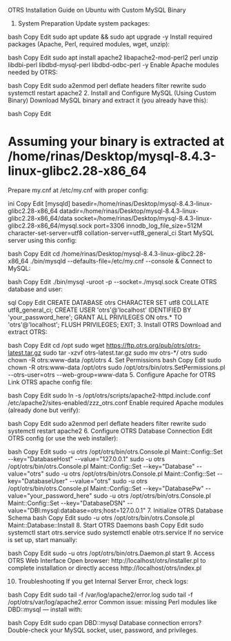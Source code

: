 OTRS Installation Guide on Ubuntu with Custom MySQL Binary
1. System Preparation
Update system packages:

bash
Copy
Edit
sudo apt update && sudo apt upgrade -y
Install required packages (Apache, Perl, required modules, wget, unzip):

bash
Copy
Edit
sudo apt install apache2 libapache2-mod-perl2 perl unzip libdbi-perl libdbd-mysql-perl libdbd-odbc-perl -y
Enable Apache modules needed by OTRS:

bash
Copy
Edit
sudo a2enmod perl deflate headers filter rewrite
sudo systemctl restart apache2
2. Install and Configure MySQL (Using Custom Binary)
Download MySQL binary and extract it (you already have this):

bash
Copy
Edit
# Assuming your binary is extracted at /home/rinas/Desktop/mysql-8.4.3-linux-glibc2.28-x86_64
Prepare my.cnf at /etc/my.cnf with proper config:

ini
Copy
Edit
[mysqld]
basedir=/home/rinas/Desktop/mysql-8.4.3-linux-glibc2.28-x86_64
datadir=/home/rinas/Desktop/mysql-8.4.3-linux-glibc2.28-x86_64/data
socket=/home/rinas/Desktop/mysql-8.4.3-linux-glibc2.28-x86_64/mysql.sock
port=3306
innodb_log_file_size=512M
character-set-server=utf8
collation-server=utf8_general_ci
Start MySQL server using this config:

bash
Copy
Edit
cd /home/rinas/Desktop/mysql-8.4.3-linux-glibc2.28-x86_64
./bin/mysqld --defaults-file=/etc/my.cnf --console &
Connect to MySQL:

bash
Copy
Edit
./bin/mysql -uroot -p --socket=./mysql.sock
Create OTRS database and user:

sql
Copy
Edit
CREATE DATABASE otrs CHARACTER SET utf8 COLLATE utf8_general_ci;
CREATE USER 'otrs'@'localhost' IDENTIFIED BY 'your_password_here';
GRANT ALL PRIVILEGES ON otrs.* TO 'otrs'@'localhost';
FLUSH PRIVILEGES;
EXIT;
3. Install OTRS
Download and extract OTRS:

bash
Copy
Edit
cd /opt
sudo wget https://ftp.otrs.org/pub/otrs/otrs-latest.tar.gz
sudo tar -xzvf otrs-latest.tar.gz
sudo mv otrs-*/ otrs
sudo chown -R otrs:www-data /opt/otrs
4. Set Permissions
bash
Copy
Edit
sudo chown -R otrs:www-data /opt/otrs
sudo /opt/otrs/bin/otrs.SetPermissions.pl --otrs-user=otrs --web-group=www-data
5. Configure Apache for OTRS
Link OTRS apache config file:

bash
Copy
Edit
sudo ln -s /opt/otrs/scripts/apache2-httpd.include.conf /etc/apache2/sites-enabled/zzz_otrs.conf
Enable required Apache modules (already done but verify):

bash
Copy
Edit
sudo a2enmod perl deflate headers filter rewrite
sudo systemctl restart apache2
6. Configure OTRS Database Connection
Edit OTRS config (or use the web installer):

bash
Copy
Edit
sudo -u otrs /opt/otrs/bin/otrs.Console.pl Maint::Config::Set --key="DatabaseHost" --value="127.0.0.1"
sudo -u otrs /opt/otrs/bin/otrs.Console.pl Maint::Config::Set --key="Database" --value="otrs"
sudo -u otrs /opt/otrs/bin/otrs.Console.pl Maint::Config::Set --key="DatabaseUser" --value="otrs"
sudo -u otrs /opt/otrs/bin/otrs.Console.pl Maint::Config::Set --key="DatabasePw" --value="your_password_here"
sudo -u otrs /opt/otrs/bin/otrs.Console.pl Maint::Config::Set --key="DatabaseDSN" --value="DBI:mysql:database=otrs;host=127.0.0.1"
7. Initialize OTRS Database Schema
bash
Copy
Edit
sudo -u otrs /opt/otrs/bin/otrs.Console.pl Maint::Database::Install
8. Start OTRS Daemons
bash
Copy
Edit
sudo systemctl start otrs.service
sudo systemctl enable otrs.service
If no service is set up, start manually:

bash
Copy
Edit
sudo -u otrs /opt/otrs/bin/otrs.Daemon.pl start
9. Access OTRS Web Interface
Open browser: http://localhost/otrs/installer.pl to complete installation or directly access http://localhost/otrs/index.pl

10. Troubleshooting
If you get Internal Server Error, check logs:

bash
Copy
Edit
sudo tail -f /var/log/apache2/error.log
sudo tail -f /opt/otrs/var/log/apache2.error
Common issue: missing Perl modules like DBD::mysql — install with:

bash
Copy
Edit
sudo cpan DBD::mysql
Database connection errors? Double-check your MySQL socket, user, password, and privileges.

